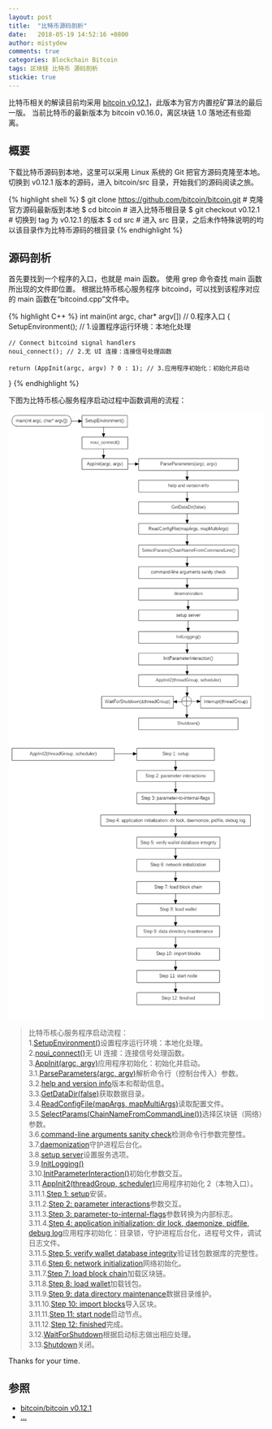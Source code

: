 ```yaml
---
layout: post
title:  "比特币源码剖析"
date:   2018-05-19 14:52:16 +0800
author: mistydew
comments: true
categories: Blockchain Bitcoin
tags: 区块链 比特币 源码剖析
stickie: true
---
```

比特币相关的解读目前均采用 [bitcoin v0.12.1](https://github.com/bitcoin/bitcoin/tree/v0.12.1)，此版本为官方内置挖矿算法的最后一版。
当前比特币的最新版本为 bitcoin v0.16.0，离区块链 1.0 落地还有些距离。

## 概要

下载比特币源码到本地，这里可以采用 Linux 系统的 Git 把官方源码克隆至本地。
切换到 v0.12.1 版本的源码，进入 bitcoin/src 目录，开始我们的源码阅读之旅。

{% highlight shell %}
$ git clone https://github.com/bitcoin/bitcoin.git # 克隆官方源码最新版到本地
$ cd bitcoin # 进入比特币根目录
$ git checkout v0.12.1 # 切换到 tag 为 v0.12.1 的版本
$ cd src # 进入 src 目录，之后未作特殊说明的均以该目录作为比特币源码的根目录
{% endhighlight %}

## 源码剖析

首先要找到一个程序的入口，也就是 main 函数。
使用 grep 命令查找 main 函数所出现的文件即位置。
根据比特币核心服务程序 bitcoind，可以找到该程序对应的 main 函数在“bitcoind.cpp”文件中。

{% highlight C++ %}
int main(int argc, char* argv[]) // 0.程序入口
{
    SetupEnvironment(); // 1.设置程序运行环境：本地化处理

    // Connect bitcoind signal handlers
    noui_connect(); // 2.无 UI 连接：连接信号处理函数

    return (AppInit(argc, argv) ? 0 : 1); // 3.应用程序初始化：初始化并启动
}
{% endhighlight %}

下图为比特币核心服务程序启动过程中函数调用的流程：

![bitcoindsetup01](/images/bitcoindsetup01.png)
![bitcoindsetup02](/images/bitcoindsetup02.png)

> 比特币核心服务程序启动流程：<br>
> 1.[SetupEnvironment()](/blog/2018/05/bitcoin-source-anatomy-01.html#SetupEnvironment-ref)设置程序运行环境：本地化处理。<br>
> 2.[noui_connect()](/blog/2018/05/bitcoin-source-anatomy-01.html#noui_connect-ref)无 UI 连接：连接信号处理函数。<br>
> 3.[AppInit(argc, argv)](/blog/2018/06/bitcoin-source-anatomy-02.html#AppInit-ref)应用程序初始化：初始化并启动。<br>
> 3.1.[ParseParameters(argc, argv)](/blog/2018/06/bitcoin-source-anatomy-02.html#ParseParameters-ref)解析命令行（控制台传入）参数。<br>
> 3.2.[help and version info](/blog/2018/06/bitcoin-source-anatomy-02.html#HelpVersionInfo-ref)版本和帮助信息。<br>
> 3.3.[GetDataDir(false)](/blog/2018/06/bitcoin-source-anatomy-03.html#GetDataDir-ref)获取数据目录。<br>
> 3.4.[ReadConfigFile(mapArgs, mapMultiArgs)](/blog/2018/06/bitcoin-source-anatomy-03.html#ReadConfigFile-ref)读取配置文件。<br>
> 3.5.[SelectParams(ChainNameFromCommandLine())](/blog/2018/06/bitcoin-source-anatomy-03.html#SelectParams-ref)选择区块链（网络）参数。<br>
> 3.6.[command-line arguments sanity check](/blog/2018/06/bitcoin-source-anatomy-03.html#Command-line-ref)检测命令行参数完整性。<br>
> 3.7.[daemonization](/blog/2018/06/bitcoin-source-anatomy-03.html#Daemon-ref)守护进程后台化。<br>
> 3.8.[setup server](/blog/2018/06/bitcoin-source-anatomy-03.html#Server-ref)设置服务选项。<br>
> 3.9.[InitLogging()](/blog/2018/06/bitcoin-source-anatomy-04.html#InitLogging-ref)<br>
> 3.10.[InitParameterInteraction()](/blog/2018/06/bitcoin-source-anatomy-04.html#InitParameterInteraction-ref)初始化参数交互。<br>
> 3.11.[AppInit2(threadGroup, scheduler)](/blog/2018/06/bitcoin-source-anatomy-04.html#AppInit2-ref)应用程序初始化 2（本物入口）。<br>
> 3.11.1.[Step 1: setup](/blog/2018/06/bitcoin-source-anatomy-04.html#Step01-ref)安装。<br>
> 3.11.2.[Step 2: parameter interactions](/blog/2018/06/bitcoin-source-anatomy-04.html#Step02-ref)参数交互。<br>
> 3.11.3.[Step 3: parameter-to-internal-flags](/blog/2018/06/bitcoin-source-anatomy-05.html#Step03-ref)参数转换为内部标志。<br>
> 3.11.4.[Step 4: application initialization: dir lock, daemonize, pidfile, debug log](/blog/2018/06/bitcoin-source-anatomy-05.html#Step04-ref)应用程序初始化：目录锁，守护进程后台化，进程号文件，调试日志文件。<br>
> 3.11.5.[Step 5: verify wallet database integrity](/blog/2018/08/bitcoin-source-anatomy-11.html#Step05-ref)验证钱包数据库的完整性。<br>
> 3.11.6.[Step 6: network initialization](/blog/2018/08/bitcoin-source-anatomy-12.html#Step06-ref)网络初始化。<br>
> 3.11.7.[Step 7: load block chain](/blog/2018/08/bitcoin-source-anatomy-13.html#Step07-ref)加载区块链。<br>
> 3.11.8.[Step 8: load wallet](/blog/2018/08/bitcoin-source-anatomy-14.html#Step08-ref)加载钱包。<br>
> 3.11.9.[Step 9: data directory maintenance](/blog/2018/09/bitcoin-source-anatomy-15.html#Step09-ref)数据目录维护。<br>
> 3.11.10.[Step 10: import blocks](/blog/2018/09/bitcoin-source-anatomy-15.html#Step10-ref)导入区块。<br>
> 3.11.11.[Step 11: start node](/blog/2018/09/bitcoin-source-anatomy-16.html#Step11-ref)启动节点。<br>
> 3.11.12.[Step 12: finished]()完成。<br>
> 3.12.[WaitForShutdown]()根据启动标志做出相应处理。<br>
> 3.13.[Shutdown]()关闭。

Thanks for your time.

## 参照
* [bitcoin/bitcoin v0.12.1](https://github.com/bitcoin/bitcoin/tree/v0.12.1)
* [...](https://github.com/mistydew/blockchain)
